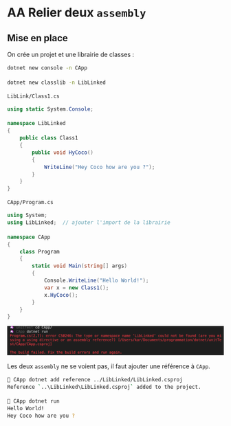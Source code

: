 # AA Relier deux `assembly`

## Mise en place

On crée un projet et une librairie de classes :

```bash
dotnet new console -n CApp

dotnet new classlib -n LibLinked
```

`LibLink/Class1.cs`

```csharp
using static System.Console;

namespace LibLinked
{
    public class Class1
    {
        public void HyCoco()
        {
            WriteLine("Hey Coco how are you ?");
        }
    }
}
```

`CApp/Program.cs`

```csharp
using System;
using LibLinked;  // ajouter l'import de la librairie

namespace CApp
{
    class Program
    {
        static void Main(string[] args)
        {
            Console.WriteLine("Hello World!");
            var x = new Class1();
            x.HyCoco();
        }
    }
}
```

<img src="assets/Screenshot2020-10-23at09.56.53.png" alt="Screenshot 2020-10-23 at 09.56.53" style="zoom:50%;" />

Les deux `assembly` ne se voient pas, il faut ajouter une référence à `CApp`.

```bash
🦄 CApp dotnet add reference ../LibLinked/LibLinked.csproj
Reference `..\LibLinked\LibLinked.csproj` added to the project.

🦄 CApp dotnet run
Hello World!
Hey Coco how are you ?
```
